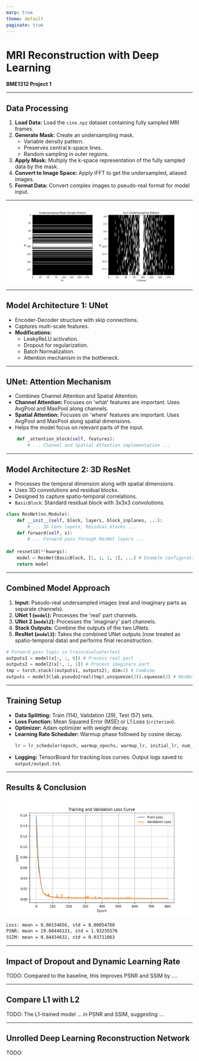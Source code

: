 ```yaml
---
marp: true
theme: default
paginate: true
---
```


# MRI Reconstruction with Deep Learning

**BME1312 Project 1**

---

## Data Processing

1.  **Load Data:** Load the `cine.npz` dataset containing fully sampled MRI frames.
2.  **Generate Mask:** Create an undersampling mask.
    *   Variable density pattern.
    *   Preserves central k-space lines.
    *   Random sampling in outer regions.
3.  **Apply Mask:** Multiply the k-space representation of the fully sampled data by the mask.
4.  **Convert to Image Space:** Apply iFFT to get the undersampled, aliased images.
5.  **Format Data:** Convert complex images to pseudo-real format for model input.

---

![Undersampling Mask](../assets/undersampling_mask.png)

---

## Model Architecture 1: UNet

*   Encoder-Decoder structure with skip connections.
*   Captures multi-scale features.
*   **Modifications:**
    *   LeakyReLU activation.
    *   Dropout for regularization.
    *   Batch Normalization.
    *   Attention mechanism in the bottleneck.

---

## UNet: Attention Mechanism

*   Combines Channel Attention and Spatial Attention.
*   **Channel Attention:** Focuses on 'what' features are important. Uses AvgPool and MaxPool along channels.
*   **Spatial Attention:** Focuses on 'where' features are important. Uses AvgPool and MaxPool along spatial dimensions.
*   Helps the model focus on relevant parts of the input.

```python
    def _attention_block(self, features):
        # ... Channel and Spatial Attention implementation ...
```

---

## Model Architecture 2: 3D ResNet

*   Processes the temporal dimension along with spatial dimensions.
*   Uses 3D convolutions and residual blocks.
*   Designed to capture spatio-temporal correlations.
*   `BasicBlock`: Standard residual block with 3x3x3 convolutions.

```python
class ResNet(nn.Module):
    def __init__(self, block, layers, block_inplanes, ...):
        # ... 3D Conv layers, Residual blocks ...
    def forward(self, x):
        # ... Forward pass through ResNet layers ...

def resnet18(**kwargs):
    model = ResNet(BasicBlock, [1, 1, 1, 1], ...) # Example configuration
    return model
```

---

## Combined Model Approach

1.  **Input:** Pseudo-real undersampled images (real and imaginary parts as separate channels).
2.  **UNet 1 (`model`):** Processes the 'real' part channels.
3.  **UNet 2 (`model2`):** Processes the 'imaginary' part channels.
4.  **Stack Outputs:** Combine the outputs of the two UNets.
5.  **ResNet (`model3`):** Takes the combined UNet outputs (now treated as spatio-temporal data) and performs final reconstruction.

```python
# Forward pass logic in train/evaluate/test
outputs1 = model(x[:, :, 0]) # Process real part
outputs2 = model2(x[:, :, 1]) # Process imaginary part
tmp = torch.stack((outputs1, outputs2), dim=2) # Combine
outputs = model3(lab.pseudo2real(tmp).unsqueeze(2)).squeeze(2) # ResNet processing
```

---

## Training Setup

*   **Data Splitting:** Train (114), Validation (29), Test (57) sets.
*   **Loss Function:** Mean Squared Error (MSE) or L1 Loss (`criterion`).
*   **Optimizer:** Adam optimizer with weight decay.
*   **Learning Rate Scheduler:** Warmup phase followed by cosine decay.
    ```python
    lr = lr_scheduler(epoch, warmup_epochs, warmup_lr, initial_lr, num_epochs)
    ```
*   **Logging:** TensorBoard for tracking loss curves. Output logs saved to `output/output.txt`.

---

## Results & Conclusion

<img src="../assets/Training%20Loss%20and%20Validation%20Loss.png" alt="loss rate" width="600">

```txt
Loss: mean = 0.00134656, std = 0.00054760
PSNR: mean = 29.08446121, std = 1.93235576
SSIM: mean = 0.84434632, std = 0.03711063
```
---

## Impact of Dropout and Dynamic Learning Rate

TODO: Compared to the baseline, this improves PSNR and SSIM by ....

---

## Compare L1 with L2

TODO: The L1-trained model ... in  PSNR and SSIM, suggesting ...

---

## Unrolled Deep Learning Reconstruction Network

TODO:
